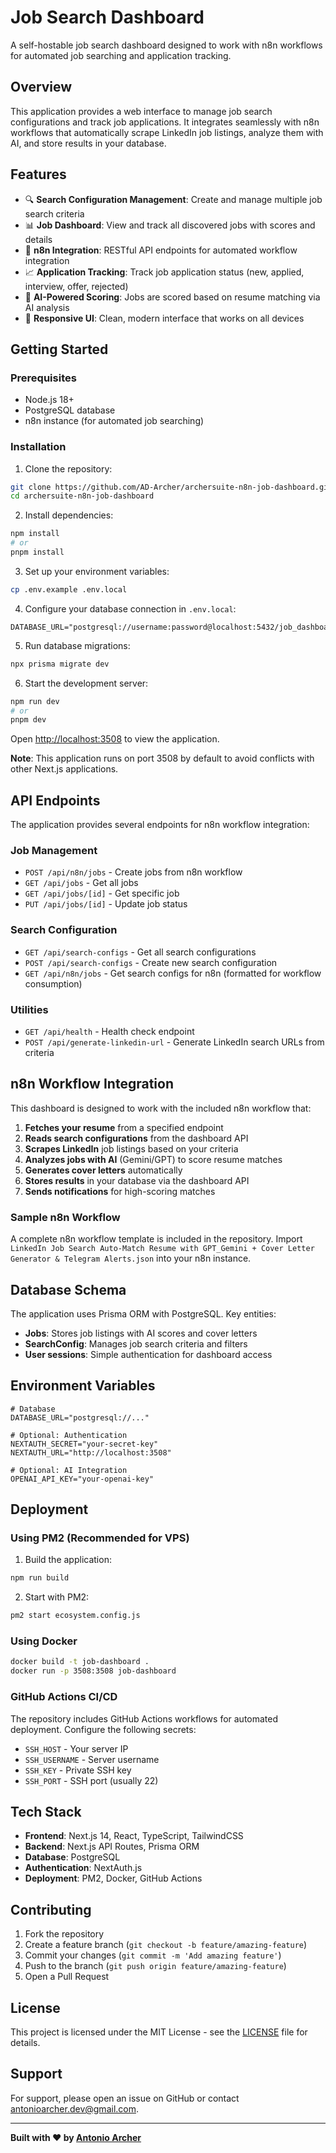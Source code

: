 # Job Search Dashboard

A self-hostable job search dashboard designed to work with n8n workflows for automated job searching and application tracking.

## Overview

This application provides a web interface to manage job search configurations and track job applications. It integrates seamlessly with n8n workflows that automatically scrape LinkedIn job listings, analyze them with AI, and store results in your database.

## Features

- 🔍 **Search Configuration Management**: Create and manage multiple job search criteria
- 📊 **Job Dashboard**: View and track all discovered jobs with scores and details
- 🤖 **n8n Integration**: RESTful API endpoints for automated workflow integration
- 📈 **Application Tracking**: Track job application status (new, applied, interview, offer, rejected)
- 🎯 **AI-Powered Scoring**: Jobs are scored based on resume matching via AI analysis
- 📱 **Responsive UI**: Clean, modern interface that works on all devices

## Getting Started

### Prerequisites

- Node.js 18+ 
- PostgreSQL database
- n8n instance (for automated job searching)

### Installation

1. Clone the repository:
```bash
git clone https://github.com/AD-Archer/archersuite-n8n-job-dashboard.git
cd archersuite-n8n-job-dashboard
```

2. Install dependencies:
```bash
npm install
# or
pnpm install
```

3. Set up your environment variables:
```bash
cp .env.example .env.local
```

4. Configure your database connection in `.env.local`:
```env
DATABASE_URL="postgresql://username:password@localhost:5432/job_dashboard"
```

5. Run database migrations:
```bash
npx prisma migrate dev
```

6. Start the development server:
```bash
npm run dev
# or
pnpm dev
```

Open [http://localhost:3508](http://localhost:3508) to view the application.

**Note**: This application runs on port 3508 by default to avoid conflicts with other Next.js applications.

## API Endpoints

The application provides several endpoints for n8n workflow integration:

### Job Management
- `POST /api/n8n/jobs` - Create jobs from n8n workflow
- `GET /api/jobs` - Get all jobs
- `GET /api/jobs/[id]` - Get specific job
- `PUT /api/jobs/[id]` - Update job status

### Search Configuration
- `GET /api/search-configs` - Get all search configurations
- `POST /api/search-configs` - Create new search configuration
- `GET /api/n8n/jobs` - Get search configs for n8n (formatted for workflow consumption)

### Utilities
- `GET /api/health` - Health check endpoint
- `POST /api/generate-linkedin-url` - Generate LinkedIn search URLs from criteria

## n8n Workflow Integration

This dashboard is designed to work with the included n8n workflow that:

1. **Fetches your resume** from a specified endpoint
2. **Reads search configurations** from the dashboard API
3. **Scrapes LinkedIn** job listings based on your criteria
4. **Analyzes jobs with AI** (Gemini/GPT) to score resume matches
5. **Generates cover letters** automatically
6. **Stores results** in your database via the dashboard API
7. **Sends notifications** for high-scoring matches

### Sample n8n Workflow

A complete n8n workflow template is included in the repository. Import `LinkedIn Job Search Auto-Match Resume with GPT_Gemini + Cover Letter Generator & Telegram Alerts.json` into your n8n instance.

## Database Schema

The application uses Prisma ORM with PostgreSQL. Key entities:

- **Jobs**: Stores job listings with AI scores and cover letters
- **SearchConfig**: Manages job search criteria and filters
- **User sessions**: Simple authentication for dashboard access

## Environment Variables

```env
# Database
DATABASE_URL="postgresql://..."

# Optional: Authentication
NEXTAUTH_SECRET="your-secret-key"
NEXTAUTH_URL="http://localhost:3508"

# Optional: AI Integration
OPENAI_API_KEY="your-openai-key"
```

## Deployment

### Using PM2 (Recommended for VPS)

1. Build the application:
```bash
npm run build
```

2. Start with PM2:
```bash
pm2 start ecosystem.config.js
```

### Using Docker

```bash
docker build -t job-dashboard .
docker run -p 3508:3508 job-dashboard
```

### GitHub Actions CI/CD

The repository includes GitHub Actions workflows for automated deployment. Configure the following secrets:

- `SSH_HOST` - Your server IP
- `SSH_USERNAME` - Server username  
- `SSH_KEY` - Private SSH key
- `SSH_PORT` - SSH port (usually 22)

## Tech Stack

- **Frontend**: Next.js 14, React, TypeScript, TailwindCSS
- **Backend**: Next.js API Routes, Prisma ORM
- **Database**: PostgreSQL
- **Authentication**: NextAuth.js
- **Deployment**: PM2, Docker, GitHub Actions

## Contributing

1. Fork the repository
2. Create a feature branch (`git checkout -b feature/amazing-feature`)
3. Commit your changes (`git commit -m 'Add amazing feature'`)
4. Push to the branch (`git push origin feature/amazing-feature`)
5. Open a Pull Request

## License

This project is licensed under the MIT License - see the [LICENSE](LICENSE) file for details.

## Support

For support, please open an issue on GitHub or contact [antonioarcher.dev@gmail.com](mailto:antonioarcher.dev@gmail.com).

---

**Built with ❤️ by [Antonio Archer](https://antonioarcher.com)**
